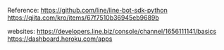 Reference:
https://github.com/line/line-bot-sdk-python
</br>
https://qiita.com/kro/items/67f7510b36945eb9689b



websites:
https://developers.line.biz/console/channel/1656111141/basics
</br>
https://dashboard.heroku.com/apps